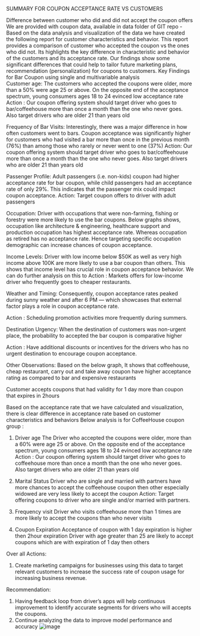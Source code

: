 SUMMARY FOR COUPON ACCEPTANCE RATE VS CUSTOMERS

Difference between customer who did and did not accept the coupon offers
We are provided with coupon data, available in data folder of GIT repo - 
Based on the data analysis and visualization of the data we have created the following report for customer characteristics and behavior. This report provides a comparison of customer who accepted the coupon vs the ones who did not. Its highlights the key difference in characteristic and behavior of the customers and its acceptance rate. Our findings show some significant differences that could help to tailor future marketing plans, recommendation (personalization) for coupons to customers.
Key Findings for Bar Coupon using single and multivariable analysis 	
Customer age: The customers who accepted the coupons were older, more than a 50% were age 25 or above. On the opposite end of the acceptance spectrum, young consumers ages 18 to 24 evinced low acceptance rate
Action : Our coupon offering system should target driver who goes to bar/coffeehouse more than once a month than the one who never goes. Also target drivers who are older 21 than years old

 
Frequency of Bar Visits: Interestingly, there was a major difference in how often customers went to bars. Coupon acceptance was significantly higher for customers who had visited a bar more than once in the previous month (76%) than among those who rarely or never went to one (37%)
Action: Our coupon offering system should target driver who goes to bar/coffeehouse more than once a month than the one who never goes. Also target drivers who are older 21 than years old
 
Passenger Profile: Adult passengers (i.e. non-kids) coupon had higher acceptance rate for bar coupon, while child passengers had an acceptance rate of only 29%. This indicates that the passenger mix could impact coupon acceptance.
Action: Target coupon offers to driver with adult passengers
 
Occupation: Driver with occupations that were non-farming, fishing or forestry were more likely to use the bar coupons. Below graphs shows, occupation like architecture & engineering, healthcare support and production occupation has highest acceptance rate. Whereas occupation as retired has no acceptance rate. Hence targeting specific occupation demographic can increase chances of coupon acceptance. 
  
Income Levels: Driver with low income below $50K as well as very high income above 100K are more likely to use a bar coupon than others. This shows that income level has crucial role in coupon acceptance behavior. We can do further analysis on this to 
Action : Markets offers for low-income driver who frequently goes to cheaper restaurants.

 
Weather and Timing: Consequently, coupon acceptance rates peaked during sunny weather and after 6 PM — which showcases that external factor plays a role in coupon acceptance rate.
 
Action : Scheduling promotion activities more frequently during summers. 

Destination Urgency: When the destination of customers was non-urgent place, the probability to accepted the bar coupon is comparative higher 
 
Action : Have additional discounts or incentives for the drivers who has no urgent destination to encourage coupon acceptance.

Other Observations:
Based on the below graph, It shows that coffeehouse, cheap restaurant, carry out and take away coupon have higher acceptance rating as compared to bar and expensive restaurants
 

Customer accepts coupons that had validity for 1 day more than coupon that expires in 2hours

 




Based on the acceptance rate that we have calculated and visualization, there is clear difference in acceptance rate based on customer characteristics and behaviors
Below analysis is for CoffeeHouse coupon group : 
1.	Driver age The Driver who accepted the coupons were older, more than a 60% were age 25 or above. On the opposite end of the acceptance spectrum, young consumers ages 18 to 24 evinced low acceptance rate
Action : Our coupon offering system should target driver who goes to coffeehouse more than once a month than the one who never goes. Also target drivers who are older 21 than years old

 
2.	Marital Status Driver who are single and married with partners have more chances to accept the coffeehouse coupon then other especially widowed are very less likely to accept the coupon
Action: Target offering coupons to driver who are single and/or married with partners.
 
3.	Frequency visit Driver who visits coffeehouse more than 1 times are more likely to accept the coupons than who never visits
 
4.	Coupon Expiration Acceptance of coupon with 1 day expiration is higher then 2hour expiration Driver with age greater than 25 are likely to accept coupons which are with expiration of 1 day then others

 

Over all Actions:
1.	Create marketing campaigns for businesses using this data to target relevant customers to increase the success rate of coupon usage for increasing business revenue.

Recommendation: 
1.	Having feedback loop from driver’s apps will help continuous improvement to identify accurate segments for drivers who will accepts the coupons.
2.	Continue analyzing the data to improve model performance and accuracy
![image](https://github.com/user-attachments/assets/74b042a2-e4e7-4f0d-a332-7b137352a13a)
